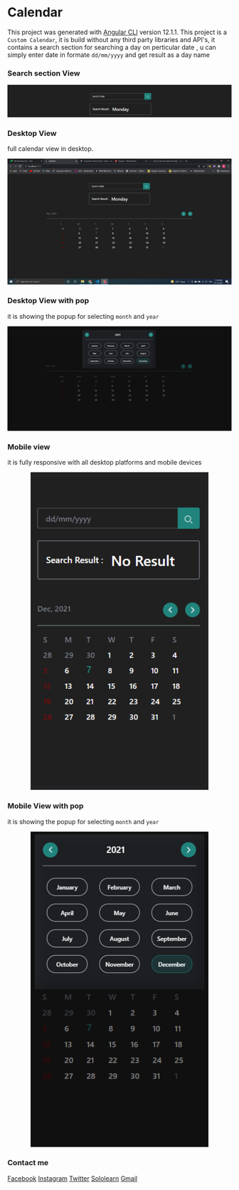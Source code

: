 # Calendar

This project was generated with [Angular CLI](https://github.com/angular/angular-cli) version 12.1.1.
This project is a `Custom Calendar`, it is build without any third party libraries and API's,
it contains a search section for searching a day on perticular date , u can simply enter date in formate `dd/mm/yyyy` and get result as a day name
### Search section View

<div align="center">
<img src="./images/search.png" width="600px"</img> 
</div>

###  Desktop View 
full calendar view in desktop. 

<div align="center">
<img src="./images/desktop-view.png" width="600px"</img> 
</div>

### Desktop View with pop
it is showing the popup for selecting `month` and `year`

<div align="center">
<img src="./images/desktop-with-popup.png" width="600px"</img> 
</div>

### Mobile view 
it is fully responsive with all desktop platforms and mobile devices

<div align="center">
<img src="./images/mobile-view.png" width="400px"</img> 
</div>

### Mobile View with pop
it is showing the popup for selecting `month` and `year`

<div align="center">
<img src="./images/mobile-view-with-popup.png" width="400px"</img> 
</div>

### Contact me
[Facebook](https://www.facebook.com/raj.n.143)
[Instagram](https://www.instagram.com/raj_rathod1313/?hl=en)
[Twitter](https://twitter.com/Rajesh946055)
[Sololearn](https://www.sololearn.com/profile/10902790#_=_)
[Gmail](rajeshrathore05011998@gmail.com)
